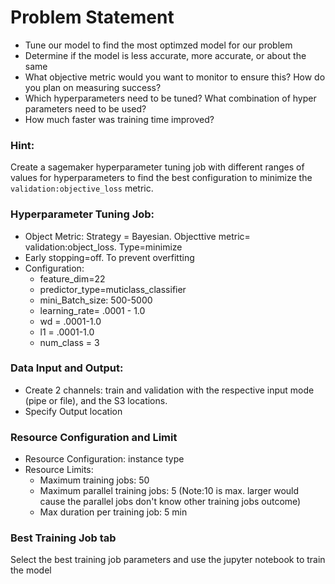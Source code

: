 # Problem Statement
<ul>
<li> Tune our model to find the most optimzed model for our problem</li>
<li>Determine if the model is less accurate, more accurate, or about the same</li>
<li>What objective metric would you want to monitor to ensure this?  How do you plan on measuring success?</li>
<li>Which hyperparameters need to be tuned?  What combination of hyper parameters need to be used?</li>
<li>How much faster was training time improved?</li>
</ul>

### Hint:
Create a sagemaker hyperparameter tuning job with different ranges 
of values for hyperparameters to find the best 
configuration to minimize the ```validation:objective_loss``` metric.

### Hyperparameter Tuning Job:
<ul>
<li> Object Metric: Strategy = Bayesian.  Objecttive metric= validation:object_loss.  Type=minimize
</li>
<li> Early stopping=off. To prevent overfitting</li>
<li> Configuration:
<ul>
<li>feature_dim=22</li>
<li>predictor_type=muticlass_classifier</li>
<li>mini_Batch_size: 500-5000 </li>
<li>learning_rate= .0001 - 1.0 </li>
<li>wd = .0001-1.0 </li>
<li>l1 = .0001-1.0 </li>
<li>num_class = 3 </li>
</ul>
</li>
</ul>

### Data Input and Output:
<ul>
<li>Create 2 channels: train and validation with the respective input mode (pipe or file),
and the S3 locations.</li>
<li>Specify Output location</li>
</ul>

### Resource Configuration and Limit
<ul>
<li> Resource Configuration: instance type</li>
<li> Resource Limits:
  <ul>
  <li>Maximum training jobs: 50
  <li>Maximum parallel training jobs: 5 (Note:10 is max. larger would cause the parallel jobs don't know other training jobs outcome)
  <li>Max duration per training job: 5 min
  </ul>
  </li>
 </ul>

### Best Training Job tab
Select the best training job parameters and use the jupyter notebook to train the model